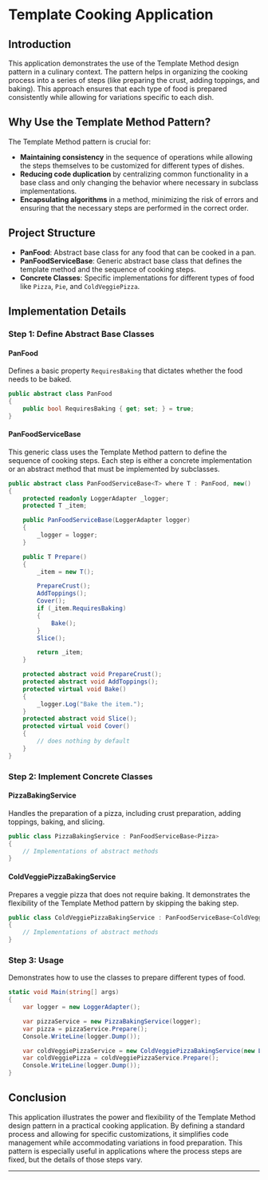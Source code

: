 
# Template Cooking Application

## Introduction
This application demonstrates the use of the Template Method design pattern in a culinary context. The pattern helps in organizing the cooking process into a series of steps (like preparing the crust, adding toppings, and baking). This approach ensures that each type of food is prepared consistently while allowing for variations specific to each dish.

## Why Use the Template Method Pattern?
The Template Method pattern is crucial for:
- **Maintaining consistency** in the sequence of operations while allowing the steps themselves to be customized for different types of dishes.
- **Reducing code duplication** by centralizing common functionality in a base class and only changing the behavior where necessary in subclass implementations.
- **Encapsulating algorithms** in a method, minimizing the risk of errors and ensuring that the necessary steps are performed in the correct order.

## Project Structure
- **PanFood**: Abstract base class for any food that can be cooked in a pan.
- **PanFoodServiceBase<T>**: Generic abstract base class that defines the template method and the sequence of cooking steps.
- **Concrete Classes**: Specific implementations for different types of food like `Pizza`, `Pie`, and `ColdVeggiePizza`.

## Implementation Details

### Step 1: Define Abstract Base Classes

#### PanFood
Defines a basic property `RequiresBaking` that dictates whether the food needs to be baked.
```csharp
public abstract class PanFood
{
    public bool RequiresBaking { get; set; } = true;
}
```

#### PanFoodServiceBase<T>
This generic class uses the Template Method pattern to define the sequence of cooking steps. Each step is either a concrete implementation or an abstract method that must be implemented by subclasses.
```csharp
public abstract class PanFoodServiceBase<T> where T : PanFood, new()
{
    protected readonly LoggerAdapter _logger;
    protected T _item;

    public PanFoodServiceBase(LoggerAdapter logger)
    {
        _logger = logger;
    }

    public T Prepare()
    {
        _item = new T();

        PrepareCrust();
        AddToppings();
        Cover();
        if (_item.RequiresBaking)
        {
            Bake();
        }
        Slice();

        return _item;
    }

    protected abstract void PrepareCrust();
    protected abstract void AddToppings();
    protected virtual void Bake()
    {
        _logger.Log("Bake the item.");
    }
    protected abstract void Slice();
    protected virtual void Cover()
    {
        // does nothing by default
    }
}
```

### Step 2: Implement Concrete Classes

#### PizzaBakingService
Handles the preparation of a pizza, including crust preparation, adding toppings, baking, and slicing.
```csharp
public class PizzaBakingService : PanFoodServiceBase<Pizza>
{
    // Implementations of abstract methods
}
```

#### ColdVeggiePizzaBakingService
Prepares a veggie pizza that does not require baking. It demonstrates the flexibility of the Template Method pattern by skipping the baking step.
```csharp
public class ColdVeggiePizzaBakingService : PanFoodServiceBase<ColdVeggiePizza>
{
    // Implementations of abstract methods
}
```

### Step 3: Usage
Demonstrates how to use the classes to prepare different types of food.
```csharp
static void Main(string[] args)
{
    var logger = new LoggerAdapter();

    var pizzaService = new PizzaBakingService(logger);
    var pizza = pizzaService.Prepare();
    Console.WriteLine(logger.Dump());

    var coldVeggiePizzaService = new ColdVeggiePizzaBakingService(new LoggerAdapter());
    var coldVeggiePizza = coldVeggiePizzaService.Prepare();
    Console.WriteLine(logger.Dump());
}
```

## Conclusion
This application illustrates the power and flexibility of the Template Method design pattern in a practical cooking application. By defining a standard process and allowing for specific customizations, it simplifies code management while accommodating variations in food preparation. This pattern is especially useful in applications where the process steps are fixed, but the details of those steps vary.

---